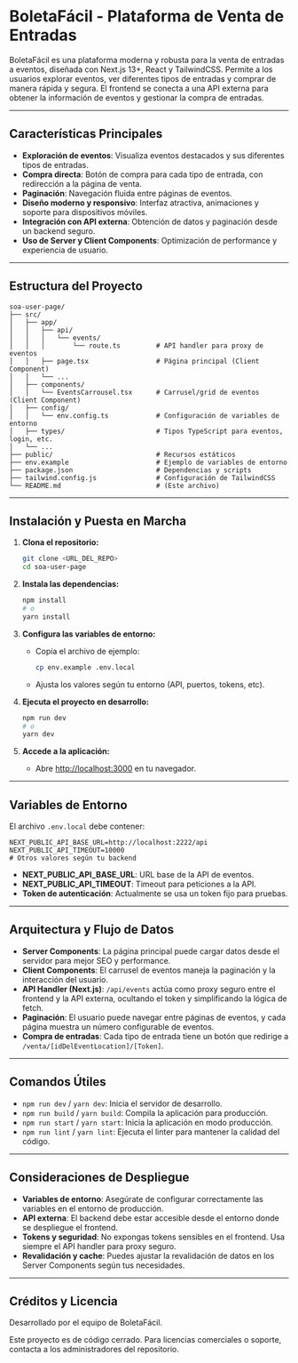# BoletaFácil - Plataforma de Venta de Entradas

BoletaFácil es una plataforma moderna y robusta para la venta de entradas a eventos, diseñada con Next.js 13+, React y TailwindCSS. Permite a los usuarios explorar eventos, ver diferentes tipos de entradas y comprar de manera rápida y segura. El frontend se conecta a una API externa para obtener la información de eventos y gestionar la compra de entradas.

---

## Características Principales

- **Exploración de eventos**: Visualiza eventos destacados y sus diferentes tipos de entradas.
- **Compra directa**: Botón de compra para cada tipo de entrada, con redirección a la página de venta.
- **Paginación**: Navegación fluida entre páginas de eventos.
- **Diseño moderno y responsivo**: Interfaz atractiva, animaciones y soporte para dispositivos móviles.
- **Integración con API externa**: Obtención de datos y paginación desde un backend seguro.
- **Uso de Server y Client Components**: Optimización de performance y experiencia de usuario.

---

## Estructura del Proyecto

```
soa-user-page/
├── src/
│   ├── app/
│   │   ├── api/
│   │   │   └── events/
│   │   │       └── route.ts         # API handler para proxy de eventos
│   │   ├── page.tsx                 # Página principal (Client Component)
│   │   └── ...
│   ├── components/
│   │   └── EventsCarrousel.tsx      # Carrusel/grid de eventos (Client Component)
│   ├── config/
│   │   └── env.config.ts            # Configuración de variables de entorno
│   ├── types/                       # Tipos TypeScript para eventos, login, etc.
│   └── ...
├── public/                          # Recursos estáticos
├── env.example                      # Ejemplo de variables de entorno
├── package.json                     # Dependencias y scripts
├── tailwind.config.js               # Configuración de TailwindCSS
└── README.md                        # (Este archivo)
```

---

## Instalación y Puesta en Marcha

1. **Clona el repositorio:**
   ```bash
   git clone <URL_DEL_REPO>
   cd soa-user-page
   ```

2. **Instala las dependencias:**
   ```bash
   npm install
   # o
   yarn install
   ```

3. **Configura las variables de entorno:**
   - Copia el archivo de ejemplo:
     ```bash
     cp env.example .env.local
     ```
   - Ajusta los valores según tu entorno (API, puertos, tokens, etc).

4. **Ejecuta el proyecto en desarrollo:**
   ```bash
   npm run dev
   # o
   yarn dev
   ```

5. **Accede a la aplicación:**
   - Abre [http://localhost:3000](http://localhost:3000) en tu navegador.

---

## Variables de Entorno

El archivo `.env.local` debe contener:

```
NEXT_PUBLIC_API_BASE_URL=http://localhost:2222/api
NEXT_PUBLIC_API_TIMEOUT=10000
# Otros valores según tu backend
```

- **NEXT_PUBLIC_API_BASE_URL**: URL base de la API de eventos.
- **NEXT_PUBLIC_API_TIMEOUT**: Timeout para peticiones a la API.
- **Token de autenticación**: Actualmente se usa un token fijo para pruebas.

---

## Arquitectura y Flujo de Datos

- **Server Components**: La página principal puede cargar datos desde el servidor para mejor SEO y performance.
- **Client Components**: El carrusel de eventos maneja la paginación y la interacción del usuario.
- **API Handler (Next.js)**: `/api/events` actúa como proxy seguro entre el frontend y la API externa, ocultando el token y simplificando la lógica de fetch.
- **Paginación**: El usuario puede navegar entre páginas de eventos, y cada página muestra un número configurable de eventos.
- **Compra de entradas**: Cada tipo de entrada tiene un botón que redirige a `/venta/[idDelEventLocation]/[Token]`.

---

## Comandos Útiles

- `npm run dev` / `yarn dev`: Inicia el servidor de desarrollo.
- `npm run build` / `yarn build`: Compila la aplicación para producción.
- `npm run start` / `yarn start`: Inicia la aplicación en modo producción.
- `npm run lint` / `yarn lint`: Ejecuta el linter para mantener la calidad del código.

---

## Consideraciones de Despliegue

- **Variables de entorno**: Asegúrate de configurar correctamente las variables en el entorno de producción.
- **API externa**: El backend debe estar accesible desde el entorno donde se despliegue el frontend.
- **Tokens y seguridad**: No expongas tokens sensibles en el frontend. Usa siempre el API handler para proxy seguro.
- **Revalidación y cache**: Puedes ajustar la revalidación de datos en los Server Components según tus necesidades.

---

## Créditos y Licencia

Desarrollado por el equipo de BoletaFácil.

Este proyecto es de código cerrado. Para licencias comerciales o soporte, contacta a los administradores del repositorio.
